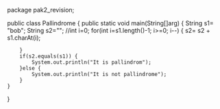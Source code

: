 package pak2_revision;

public class Pallindrome {
	public static void main(String[]arg) {
		String s1= "bob";
		String s2="";
		//int i=0;
		for(int i=s1.length()-1; i>=0; i--) {
			s2= s2 + s1.charAt(i);
			
			
		}
		if(s2.equals(s1)) {
			System.out.println("It is pallindrom");
		}else {
			System.out.println("It is not pallindrome");
		}
	}

}

